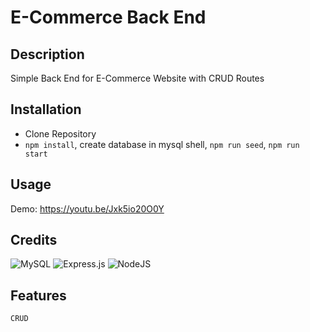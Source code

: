 # E-Commerce Back End
## Description
Simple Back End for E-Commerce Website with CRUD Routes
## Installation
* Clone Repository
* `npm install`, create database in mysql shell, `npm run seed`, `npm run start`
## Usage
Demo: https://youtu.be/Jxk5io20O0Y
## Credits
![MySQL](https://img.shields.io/badge/mysql-%2300f.svg?style=for-the-badge&logo=mysql&logoColor=white) ![Express.js](https://img.shields.io/badge/express.js-%23404d59.svg?style=for-the-badge&logo=express&logoColor=%2361DAFB) ![NodeJS](https://img.shields.io/badge/node.js-6DA55F?style=for-the-badge&logo=node.js&logoColor=white)

## Features
`CRUD`
